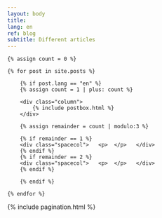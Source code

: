 ```yaml
---
layout: body
title: 
lang: en
ref: blog
subtitle: Different articles
---
```




<!-- Posts Index
================================================== -->
<section class="recent-posts">
	
	{% assign count = 0 %}

	{% for post in site.posts %}

		{% if post.lang == "en" %}
		{% assign count = 1 | plus: count %}

		<div class="column">		
			{% include postbox.html %}
		</div>
		
		{% assign remainder = count | modulo:3 %}
		
		{% if remainder == 1 %} 
		<div class="spacecol">   <p>  </p>   </div>
		{% endif %}
		{% if remainder == 2 %} 
		<div class="spacecol">   <p>  </p>   </div>
		{% endif %}

		{% endif %}

	{% endfor %}

</section>

<!-- Pagination
================================================== -->
<div class="bottompagination">
<div class="pointerup"><i class="fa fa-caret-up"></i></div>
<span class="navigation" role="navigation">
    {% include pagination.html %}

